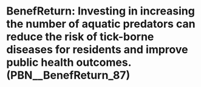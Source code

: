 # BenefReturn: __Investing in increasing the number of aquatic predators can reduce the risk of tick-borne diseases for residents and improve public health outcomes.__ (PBN__BenefReturn_87)


